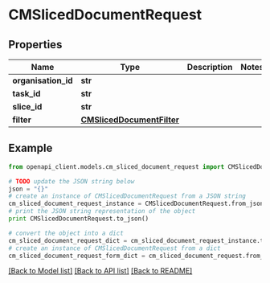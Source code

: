 # CMSlicedDocumentRequest


## Properties
Name | Type | Description | Notes
------------ | ------------- | ------------- | -------------
**organisation_id** | **str** |  | 
**task_id** | **str** |  | 
**slice_id** | **str** |  | 
**filter** | [**CMSlicedDocumentFilter**](CMSlicedDocumentFilter.md) |  | 

## Example

```python
from openapi_client.models.cm_sliced_document_request import CMSlicedDocumentRequest

# TODO update the JSON string below
json = "{}"
# create an instance of CMSlicedDocumentRequest from a JSON string
cm_sliced_document_request_instance = CMSlicedDocumentRequest.from_json(json)
# print the JSON string representation of the object
print CMSlicedDocumentRequest.to_json()

# convert the object into a dict
cm_sliced_document_request_dict = cm_sliced_document_request_instance.to_dict()
# create an instance of CMSlicedDocumentRequest from a dict
cm_sliced_document_request_form_dict = cm_sliced_document_request.from_dict(cm_sliced_document_request_dict)
```
[[Back to Model list]](../README.md#documentation-for-models) [[Back to API list]](../README.md#documentation-for-api-endpoints) [[Back to README]](../README.md)


